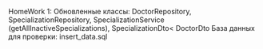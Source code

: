 HomeWork 1:
Обновленные классы: DoctorRepository, SpecializationRepository, 
    SpecializationService (getAllInactiveSpecializations), SpecializationDto< DoctorDto
      База данных для проверки: insert_data.sql

